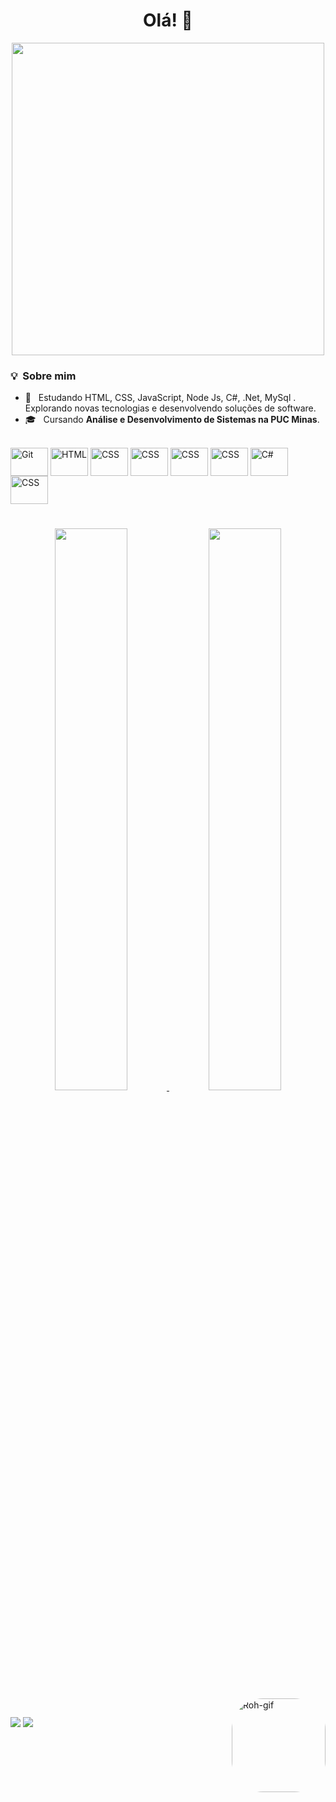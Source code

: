 <div align="center">
  <h1> Olá! 👋 </h1>
 </div>
 
<div align="center">
<img src="https://blog.mentores.com.br/wp-content/uploads/2020/02/giphy_tech.gif" width="500px" />
</div>

<h3> 💡 &nbsp;Sobre mim </h3>

- :pushpin: &nbsp; Estudando HTML, CSS, JavaScript, Node Js, C#, .Net, MySql . Explorando novas tecnologias e desenvolvendo soluções de software.
- 🎓 &nbsp; Cursando **Análise e Desenvolvimento de Sistemas na PUC Minas**.

<div style="display: inline_block"><br>
  <img align="center" alt="Git" height="45" width="60" src="https://cdn.jsdelivr.net/gh/devicons/devicon/icons/git/git-original.svg" />
  <img align="center" alt="HTML" height="45" width="60" <img src="https://cdn.jsdelivr.net/gh/devicons/devicon/icons/html5/html5-original.svg" />
  <img align="center" alt="CSS" height="45" width="60" src="https://cdn.jsdelivr.net/gh/devicons/devicon/icons/css3/css3-original.svg" />    
   <img align="center" alt="CSS" height="45" width="60" <img src="https://cdn.jsdelivr.net/gh/devicons/devicon/icons/javascript/javascript-original.svg" />
   <img align="center" alt="CSS" height="45" width="60" <img src="https://cdn.jsdelivr.net/gh/devicons/devicon/icons/nodejs/nodejs-plain.svg" />
   <img align="center" alt="CSS" height="45" width="60" <img src="https://cdn.jsdelivr.net/gh/devicons/devicon/icons/dotnetcore/dotnetcore-original.svg" />
  <img align="center" alt="C#" height="45" width="60"src="https://cdn.jsdelivr.net/gh/devicons/devicon/icons/csharp/csharp-original.svg" />
   <img align="center" alt="CSS" height="45" width="60" <<img src="https://cdn.jsdelivr.net/gh/devicons/devicon/icons/mysql/mysql-original.svg" />

  

 #



  
  
<div align="center">
  <a href="https://github.com/robertagdf">
  <img height="48%" src="https://github-readme-stats.vercel.app/api?username=robertagdf&show_icons=true&theme=cobalt&include_all_commits=true&count_private=true"/>
  <img width="48%" src="https://github-readme-stats.vercel.app/api/top-langs/?username=robertagdf&layout=compact&langs_count=7&theme=cobalt"/>
</div>
  
 
  <img align="right" alt="Roh-gif" height="150" style="border-radius:50px;" src="https://i.pinimg.com/originals/7e/9b/8e/7e9b8e16c71f18f7df2031fe3b71429a.gif">
</div>
  
##
  
  <div> 
  <a href = "mailto:roberta.freitas90281@gmail.com"><img src="https://img.shields.io/badge/-Gmail-%23333?style=for-the-badge&logo=gmail&logoColor=white" target="_blank"></a>
  <a href="https://www.linkedin.com/mwlite/in/robertagdf" target="_blank"><img src="https://img.shields.io/badge/-LinkedIn-%230077B5?style=for-the-badge&logo=linkedin&logoColor=white" target="_blank"></a> 
 
 
    
   
</div>
    
  
